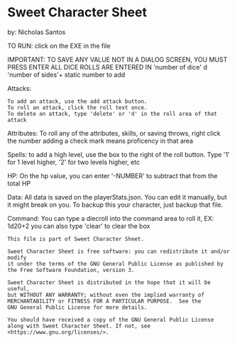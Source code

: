 # Sweet Character Sheet

by: Nicholas Santos


TO RUN:
click on the EXE in the file



IMPORTANT:
	TO SAVE ANY VALUE NOT IN A DIALOG SCREEN, YOU MUST PRESS ENTER
	ALL DICE ROLLS ARE ENTERED IN 'number of dice' d 'number of sides'+ static number to add

Attacks:

	To add an attack, use the add attack button.
	To roll an attack, click the roll text once.
	To delete an attack, type 'delete' or 'd' in the roll area of that attack

Attributes:
	To roll any of the attributes, skills, or saving throws, right click the number
	adding a check mark means proficency in that area

Spells:
	to add a high level, use the box to the right of the roll button. Type '1' for 1 level higher, '2' for two levels higher, etc
	
HP:
	On the hp value, you can enter '-NUMBER' to subtract that from the total HP

Data:
	All data is saved on the playerStats.json. You can edit it manually, but it might break on you.
	To backup this your character, just backup that file.
	
Command:
	You can type a diecroll into the command area to roll it, EX: 1d20+2
	you can also type 'clear' to clear the box



    This file is part of Sweet Character Sheet.

    Sweet Character Sheet is free software: you can redistribute it and/or modify
    it under the terms of the GNU General Public License as published by
    the Free Software Foundation, version 3.

    Sweet Character Sheet is distributed in the hope that it will be useful,
    but WITHOUT ANY WARRANTY; without even the implied warranty of
    MERCHANTABILITY or FITNESS FOR A PARTICULAR PURPOSE.  See the
    GNU General Public License for more details.

    You should have received a copy of the GNU General Public License
    along with Sweet Character Sheet. If not, see <https://www.gnu.org/licenses/>.

